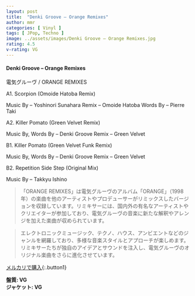 ```yaml
---
layout: post
title:  "Denki Groove – Orange Remixes"
author: mmr
categories: [ Vinyl ]
tags: [ JPop, Techno ]
image: ../assets/images/Denki Groove – Orange Remixes.jpg
rating: 4.5
v-rating: VG
---
```


#### Denki Groove – Orange Remixes

電気グルーヴ / ORANGE REMIXES


A1. Scorpion (Omoide Hatoba Remix)

Music By – Yoshinori Sunahara
Remix – Omoide Hatoba
Words By – Pierre Taki

A2. Killer Pomato (Green Velvet Remix)

Music By, Words By – Denki Groove
Remix – Green Velvet

B1. Killer Pomato (Green Velvet Funk Remix)

Music By, Words By – Denki Groove
Remix – Green Velvet

B2. Repetition Side Step (Original Mix)

Music By – Takkyu Ishino

> 「ORANGE REMIXES」は電気グルーヴのアルバム「ORANGE」（1998年）の楽曲を他のアーティストやプロデューサーがリミックスしたバージョンを収録しています。リミキサーには、国内外の有名なアーティストやクリエイターが参加しており、電気グルーヴの音楽に新たな解釈やアレンジを加えた楽曲が収められています。

> エレクトロニックミュージック、テクノ、ハウス、アンビエントなどのジャンルを網羅しており、多様な音楽スタイルとアプローチが楽しめます。リミキサーたちが独自のアイデアとサウンドを注入し、電気グルーヴのオリジナル楽曲をさらに進化させています。

[メルカリで購入](https://jp.mercari.com/item/m24705693751){:.button1}

<div class="mt-4 mb-4 d-flex align-items-center">
<strong class="mr-1">盤質: VG</strong>
</div>
<div class="mt-4 mb-4 d-flex align-items-center">
<strong class="mr-1">ジャケット: VG</strong>
</div>
